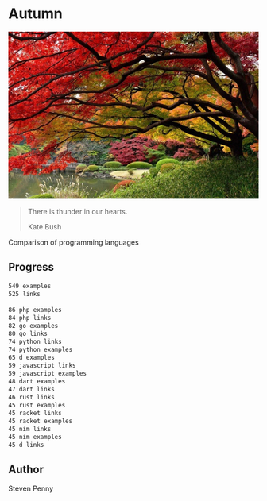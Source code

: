 # Autumn

![hero](docs/image.jpg)

> There is thunder in our hearts.
>
> Kate Bush

Comparison of programming languages

## Progress

~~~
549 examples
525 links

86 php examples
84 php links
82 go examples
80 go links
74 python links
74 python examples
65 d examples
59 javascript links
59 javascript examples
48 dart examples
47 dart links
46 rust links
45 rust examples
45 racket links
45 racket examples
45 nim links
45 nim examples
45 d links
~~~

## Author

Steven Penny
